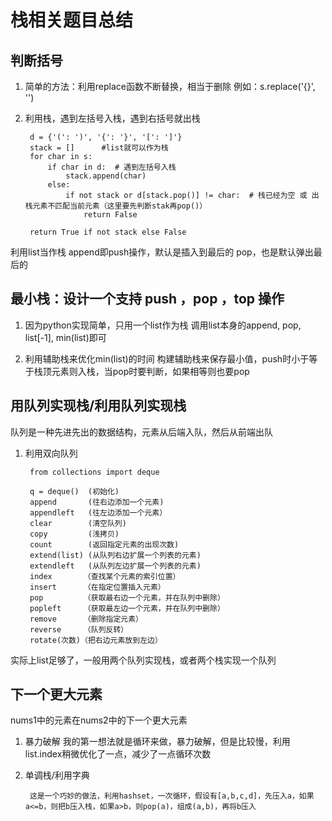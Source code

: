 # 栈相关题目总结
## 判断括号

1. 简单的方法：利用replace函数不断替换，相当于删除
例如：s.replace('{}', '')

2. 利用栈，遇到左括号入栈，遇到右括号就出栈

        d = {'(': ')', '{': '}', '[': ']'} 
        stack = []      #list就可以作为栈
        for char in s:
            if char in d:  # 遇到左括号入栈
                stack.append(char)
            else:
                if not stack or d[stack.pop()] != char:  # 栈已经为空 或 出栈元素不匹配当前元素（这里要先判断stak再pop()）
                    return False

        return True if not stack else False

利用list当作栈
append即push操作，默认是插入到最后的
pop，也是默认弹出最后的

## 最小栈：设计一个支持 push ，pop ，top 操作

1. 因为python实现简单，只用一个list作为栈
调用list本身的append, pop, list[-1], min(list)即可

2. 利用辅助栈来优化min(list)的时间
构建辅助栈来保存最小值，push时小于等于栈顶元素则入栈，当pop时要判断，如果相等则也要pop

## 用队列实现栈/利用队列实现栈
队列是一种先进先出的数据结构，元素从后端入队，然后从前端出队

1. 利用双向队列

        from collections import deque

        q = deque()  (初始化)
        append       (往右边添加一个元素)
        appendleft   (往左边添加一个元素）
        clear        (清空队列)
        copy         (浅拷贝)
        count        (返回指定元素的出现次数)
        extend(list) (从队列右边扩展一个列表的元素)
        extendleft   (从队列左边扩展一个列表的元素)
        index       （查找某个元素的索引位置）
        insert      （在指定位置插入元素）
        pop         （获取最右边一个元素，并在队列中删除）
        popleft     （获取最左边一个元素，并在队列中删除）
        remove      （删除指定元素）
        reverse     （队列反转）
        rotate(次数)（把右边元素放到左边）

实际上list足够了，一般用两个队列实现栈，或者两个栈实现一个队列

## 下一个更大元素
nums1中的元素在nums2中的下一个更大元素

1. 暴力破解
我的第一想法就是循环来做，暴力破解，但是比较慢，利用list.index稍微优化了一点，减少了一点循环次数

2. 单调栈/利用字典
 
        这是一个巧妙的做法，利用hashset，一次循环，假设有[a,b,c,d]，先压入a，如果a<=b，则把b压入栈，如果a>b，则pop(a)，组成(a,b)，再将b压入


